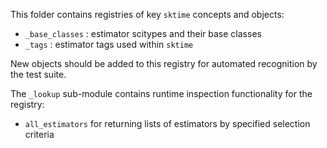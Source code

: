 
This folder contains registries of key `sktime` concepts and objects:

* `_base_classes` : estimator scitypes and their base classes
* `_tags` : estimator tags used within `sktime`

New objects should be added to this registry for automated recognition by the test suite.

The `_lookup` sub-module contains runtime inspection functionality for the registry:
* `all_estimators` for returning lists of estimators by specified selection criteria
